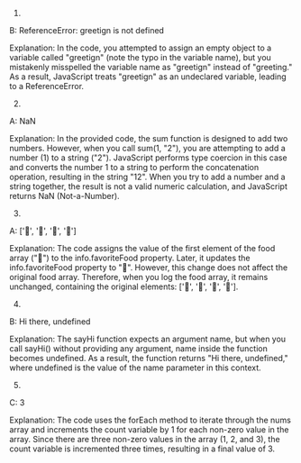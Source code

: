 1. 


B: ReferenceError: greetign is not defined

Explanation: In the code, you attempted to assign an empty object to a variable called "greetign" (note the typo in the variable name), but you mistakenly misspelled the variable name as "greetign" instead of "greeting." As a result, JavaScript treats "greetign" as an undeclared variable, leading to a ReferenceError.

2. 
A: NaN

Explanation: In the provided code, the sum function is designed to add two numbers. However, when you call sum(1, "2"), you are attempting to add a number (1) to a string ("2"). JavaScript performs type coercion in this case and converts the number 1 to a string to perform the concatenation operation, resulting in the string "12". When you try to add a number and a string together, the result is not a valid numeric calculation, and JavaScript returns NaN (Not-a-Number).

3.
A: ['🍕', '🍫', '🥑', '🍔']

Explanation: The code assigns the value of the first element of the food array ("🍕") to the info.favoriteFood property. Later, it updates the info.favoriteFood property to "🍝". However, this change does not affect the original food array. Therefore, when you log the food array, it remains unchanged, containing the original elements: ['🍕', '🍫', '🥑', '🍔'].

4. 
B: Hi there, undefined

Explanation: The sayHi function expects an argument name, but when you call sayHi() without providing any argument, name inside the function becomes undefined. As a result, the function returns "Hi there, undefined," where undefined is the value of the name parameter in this context.

5.
C: 3

Explanation: The code uses the forEach method to iterate through the nums array and increments the count variable by 1 for each non-zero value in the array. Since there are three non-zero values in the array (1, 2, and 3), the count variable is incremented three times, resulting in a final value of 3.

